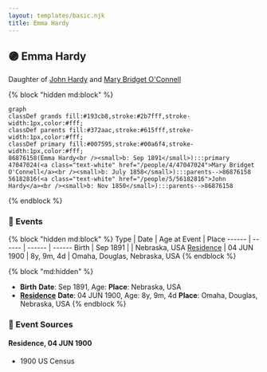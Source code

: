 ```yaml
---
layout: templates/basic.njk
title: Emma Hardy
---
```

## 🟣 Emma Hardy

Daughter of [John Hardy](/people/5/56182816) and [Mary Bridget O'Connell](/people/4/47047024)

{% block "hidden md:block" %}
```mermaid
graph
classDef grands fill:#193cb8,stroke:#2b7fff,stroke-width:1px,color:#fff;
classDef parents fill:#372aac,stroke:#615fff,stroke-width:1px,color:#fff;
classDef primary fill:#007595,stroke:#00a6f4,stroke-width:1px,color:#fff;
86876158(Emma Hardy<br /><small>b: Sep 1891</small>):::primary
47047024(<a class="text-white" href="/people/4/47047024">Mary Bridget O'Connell</a><br /><small>b: July 1858</small>):::parents-->86876158
56182816(<a class="text-white" href="/people/5/56182816">John Hardy</a><br /><small>b: Nov 1850</small>):::parents-->86876158
```
{% endblock %}

### 📆 Events

{% block "hidden md:block" %}
Type | Date | Age at Event | Place
------ | ------ | ------ | ------
Birth | Sep 1891 |  | Nebraska, USA
[Residence](#event-event-0) | 04 JUN 1900 | 8y, 9m, 4d | Omaha, Douglas, Nebraska, USA
{% endblock %}

{% block "md:hidden" %}
- **Birth**
**Date**: Sep 1891, Age:
**Place**: Nebraska, USA
- **[Residence](#event-event-0)**
**Date**: 04 JUN 1900, Age: 8y, 9m, 4d
**Place**: Omaha, Douglas, Nebraska, USA
{% endblock %}

### 📰 Event Sources

#### <a id="event-event-0"></a> Residence, 04 JUN 1900
* 1900 US Census
